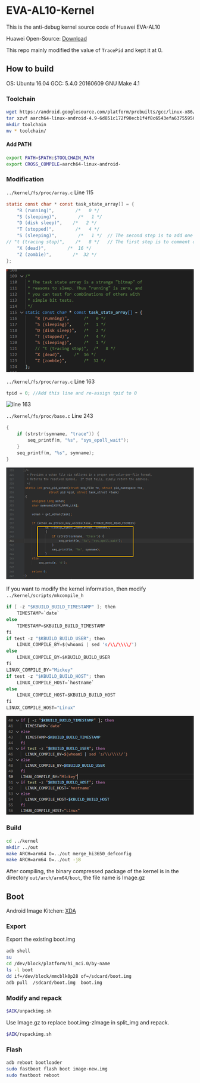 # EVA-AL10-Kernel
This is the anti-debug kernel source code of Huawei EVA-AL10

Huawei Open-Source: [Download](https://consumer.huawei.com/en/opensource/detail/?siteCode=worldwide&keywords=p9&fileType=openSourceSoftware&pageSize=10&curPage=1)

This repo mainly modified the value of `TracePid` and kept it at 0.

## How to build

OS: Ubuntu 16.04
GCC: 5.4.0 20160609
GNU Make 4.1

### Toolchain 

```bash
wget https://android.googlesource.com/platform/prebuilts/gcc/linux-x86/aarch64/aarch64-linux-android-4.9/+archive/6d851c172f90ecb1f4f8c6543efa63755956db3e.tar.gz
tar xzvf aarch64-linux-android-4.9-6d851c172f90ecb1f4f8c6543efa63755956db3e.tar.gz
mkdir toolchain
mv * toolchain/
```

#### Add PATH

```bash
export PATH=$PATH:$TOOLCHAIN_PATH
export CROSS_COMPILE=aarch64-linux-android-
```

### Modification

`../kernel/fs/proc/array.c` Line 115

```C
static const char * const task_state_array[] = {
    "R (running)",        /*   0 */
    "S (sleeping)",        /*   1 */
    "D (disk sleep)",    /*   2 */
    "T (stopped)",        /*   4 */
    "S (sleeping)",        /*   1 */  // The second step is to add one more row to keep the array size unchanged
// "t (tracing stop)",    /*   8 */   // The first step is to comment out (or delete) this line
    "X (dead)",        /*  16 */
    "Z (zombie)",        /*  32 */
};
```

![line 115](images/115.png)

`../kernel/fs/proc/array.c` Line 163

```C
tpid = 0; //Add this line and re-assign tpid to 0
````

![line 163](images/163.png)


`../kernel/fs/proc/base.c` Line 243

```C
{
    if (strstr(symname, "trace")) {
        seq_printf(m, "%s", "sys_epoll_wait");
    }
    seq_printf(m, "%s", symname);
}
```

![line 243](images/243.png)

If you want to modify the kernel information, then modify `../kernel/scripts/mkcompile_h`

```C
if [ -z "$KBUILD_BUILD_TIMESTAMP" ]; then
	TIMESTAMP=`date`
else
	TIMESTAMP=$KBUILD_BUILD_TIMESTAMP
fi
if test -z "$KBUILD_BUILD_USER"; then
	LINUX_COMPILE_BY=$(whoami | sed 's/\\/\\\\/')
else
	LINUX_COMPILE_BY=$KBUILD_BUILD_USER
fi
LINUX_COMPILE_BY="Mickey"
if test -z "$KBUILD_BUILD_HOST"; then
	LINUX_COMPILE_HOST=`hostname`
else
	LINUX_COMPILE_HOST=$KBUILD_BUILD_HOST
fi
LINUX_COMPILE_HOST="Linux"
```

![line 56](images/56.png)

### Build

```bash
cd ../kernel
mkdir ../out
make ARCH=arm64 O=../out merge_hi3650_defconfig
make ARCH=arm64 O=../out -j8
```

After compiling, the binary compressed package of the kernel is in the directory `out/arch/arm64/boot`, the file name is Image.gz

## Boot

Android Image Kitchen: [XDA](https://forum.xda-developers.com/t/tool-android-image-kitchen-unpack-repack-kernel-ramdisk-win-android-linux-mac.2073775/)


### Export
Export the existing boot.img

```bash
adb shell
su
cd /dev/block/platform/hi_mci.0/by-name
ls -l boot
dd if=/dev/block/mmcblk0p28 of=/sdcard/boot.img
adb pull  /sdcard/boot.img  boot.img
```

### Modify and repack

```bash
$AIK/unpackimg.sh
```

Use Image.gz to replace boot.img-zImage in split_img and repack.

```bash
$AIK/repackimg.sh
```

### Flash

```bash
adb reboot bootloader
sudo fastboot flash boot image-new.img
sudo fastboot reboot
```
